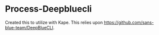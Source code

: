# Process-Deepbluecli

Created this to utilize with Kape. This relies upon https://github.com/sans-blue-team/DeepBlueCLI. 
